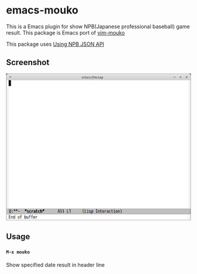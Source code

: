 # emacs-mouko

This is a Emacs plugin for show NPB(Japanese professional baseball) game result.
This package is Emacs port of [vim-mouko](https://github.com/heavenshell/vim-mouko)

This package uses [Using NPB JSON API](https://github.com/p1ch-jp/BotchAPI)


## Screenshot

![mouko](image/mouko.gif)


## Usage

#### `M-x mouko`

Show specified date result in header line
